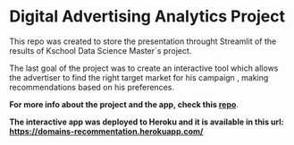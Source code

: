 # Digital Advertising Analytics Project

This repo was created to store the presentation throught Streamlit of the results of Kschool Data Science Master´s project.

The last goal of the project was to create an interactive tool which allows the advertiser to find the right target market for his campaign , making recommendations based on his preferences.

**For more info about the project and the app, check this [repo](https://github.com/rfisla/FINAL-PROJECT-OF-KSCHOOL-MASTER.git)**.

**The interactive app was deployed to Heroku and it is available in this url: https://domains-recommentation.herokuapp.com/**
